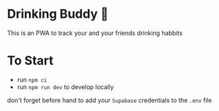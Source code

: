 # Drinking Buddy 🍻

This is an PWA to track your and your friends drinking habbits

# To Start

- run `npm ci`
- run `npm run dev` to develop locally

don't forget before hand to add your `Supabase` credentials to the `.env` file

